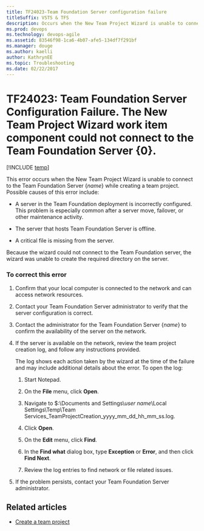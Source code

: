 ```yaml
---
title: TF24023-Team Foundation Server configuration failure
titleSuffix: VSTS & TFS
description: Occurs when the New Team Project Wizard is unable to connect to the Team Foundation Server while creating a team project 
ms.prod: devops
ms.technology: devops-agile
ms.assetid: 83546f98-1ca6-4b07-afe5-134df7f291bf
ms.manager: douge
ms.author: kaelli
author: KathrynEE
ms.topic: Troubleshooting
ms.date: 02/22/2017
---
```


# TF24023: Team Foundation Server Configuration Failure. The New Team Project Wizard work item component could not connect to the Team Foundation Server {0}.

[!INCLUDE [temp](../../../_shared/dev15-version-header.md)]

This error occurs when the New Team Project Wizard is unable to connect to the Team Foundation Server {*name*} while creating a team project. Possible causes of this error include:  
  
-   A server in the Team Foundation deployment is incorrectly configured. This problem is especially common after a server move, failover, or other maintenance activity.  
  
-   The server that hosts Team Foundation Server is offline.  
  
-   A critical file is missing from the server.  
  
 Because the wizard could not connect to the Team Foundation server, the wizard was unable to create the required directory on the server.  
  
### To correct this error  
  
1.  Confirm that your local computer is connected to the network and can access network resources.  
  
2.  Contact your Team Foundation Server administrator to verify that the server configuration is correct.  
  
3.  Contact the administrator for the Team Foundation Server {*name*} to confirm the availability of the server on the network.  
  
4.  If the server is available on the network, review the team project creation log, and follow any instructions provided.  
  
     The log shows each action taken by the wizard at the time of the failure and may include additional details about the error. To open the log:  
  
    1.  Start Notepad.  
  
    2.  On the **File** menu, click **Open**.  
  
    3.  Navigate to $:\Documents and Settings\\*user name*\Local Settings\Temp\Team Services_TeamProjectCreation_yyyy_mm_dd_hh_mm_ss.log.  
  
    4.  Click **Open**.  
  
    5.  On the **Edit** menu, click **Find**.  
  
    6.  In the **Find what** dialog box, type **Exception** or **Error**, and then click **Find Next**.  
  
    7.  Review the log entries to find network or file related issues.  
  
5.  If the problem persists, contact your Team Foundation Server administrator.  
    
## Related articles
- [Create a team project](../../../../organizations/accounts/create-team-project.md) 